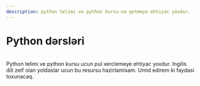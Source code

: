 ```yaml
---
description: python telimi ve python kursu-na getmeye ehtiyac yoxdur.
---
```


# Python dərsləri

\
Python telimi ve python kursu ucun pul xerclemeye ehtiyac yoxdur. Ingilis dili zeif olan yoldaslar ucun bu resursu hazirlamisam. Umid edirem ki faydasi toxunacaq.&#x20;

